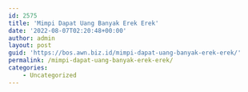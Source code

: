 ```yaml
---
id: 2575
title: 'Mimpi Dapat Uang Banyak Erek Erek'
date: '2022-08-07T02:20:48+00:00'
author: admin
layout: post
guid: 'https://bos.awn.biz.id/mimpi-dapat-uang-banyak-erek-erek/'
permalink: /mimpi-dapat-uang-banyak-erek-erek/
categories:
    - Uncategorized
---
```


